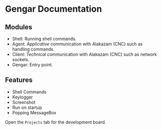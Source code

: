 # Gengar Documentation

## Modules
- Shell: Running shell commands.
- Agent: _Applicative_ communication with Alakazam (CNC) such as handling commands.
- Client: _Technical_ communication with Alakazam (CNC) such as network sockets.
- Gengar: Entry point.


## Features
- Shell Commands
- Keylogger
- Screenshot
- Run on startup
- Popping MessageBox

Open the `Projects` tab for the development board.
